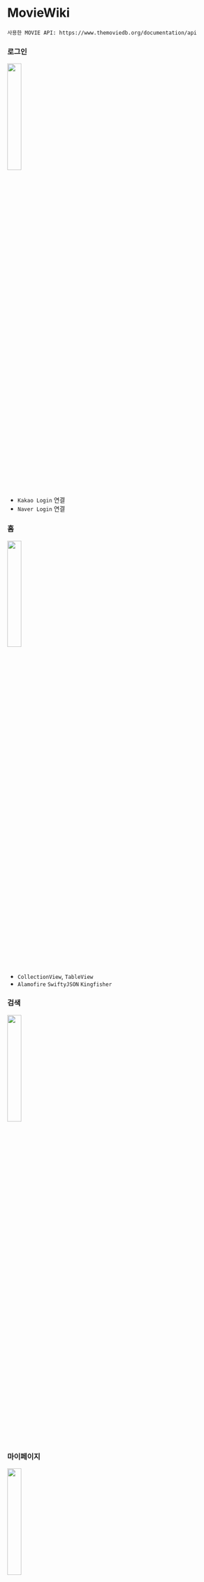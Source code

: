 # MovieWiki

`사용한 MOVIE API: https://www.themoviedb.org/documentation/api`
 
### 로그인
<img src = "https://user-images.githubusercontent.com/70887135/159129671-70c63470-d2a0-400e-a9cf-f1b3979e91e3.png" width="25%" height="25%">

- `Kakao Login` 연결
- `Naver Login` 연결


### 홈

<img src = "https://user-images.githubusercontent.com/70887135/159129779-6507d448-f812-44c6-a8d4-ac27c02f6a71.png" width="25%" height="25%">

- `CollectionView`, `TableView`
- `Alamofire` `SwiftyJSON` `Kingfisher`

### 검색

<img src = "https://user-images.githubusercontent.com/70887135/159129928-d7e486d9-f395-4472-a9ef-948edc55b3c3.png" width="25%" height="25%">



### 마이페이지

<img src = "https://user-images.githubusercontent.com/70887135/159129853-26d62978-0672-46f3-b394-28892e296246.png" width="25%" height="25%">


